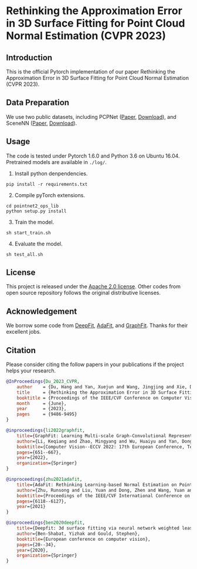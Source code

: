 # Rethinking the Approximation Error in 3D Surface Fitting for Point Cloud Normal Estimation (CVPR 2023)

## Introduction

This is the official Pytorch implementation of our paper Rethinking the Approximation Error in 3D Surface Fitting for Point Cloud Normal Estimation (CVPR 2023). 

## Data Preparation

We use two public datasets, including PCPNet ([Paper](https://onlinelibrary.wiley.com/doi/abs/10.1111/cgf.13343), [Download](http://geometry.cs.ucl.ac.uk/projects/2018/pcpnet/pclouds.zip)), and SceneNN ([Paper](https://ieeexplore.ieee.org/document/7785081/;jsessionid=scF2IPOwVm_zXH316Z4vskCszymli57XMe5zyYdfqEH6y4Pz825L!886754278), [Download](https://drive.google.com/drive/folders/0B-aa7y5Ox4eZWE8yMkRkNkU4Tk0)). 



## Usage

The code is tested under Pytorch 1.6.0 and Python 3.6 on Ubuntu 16.04. Pretrained models are available in ` ./log/ `. 

1. Install python denpendencies.
```shell
pip install -r requirements.txt
```


2. Compile pyTorch extensions.

```shell
cd pointnet2_ops_lib
python setup.py install

```

3. Train the model. 

```shell
sh start_train.sh
```

4. Evaluate the model.

```shell
sh test_all.sh
```

## License

This project is released under the [Apache 2.0 license](./LICENSE). Other codes from open source repository follows the original distributive licenses.


## Acknowledgement

We borrow some code from [DeepFit](https://github.com/sitzikbs/DeepFit), [AdaFit](https://github.com/Runsong123/AdaFit), and [GraphFit](https://github.com/UestcJay/GraphFit). Thanks for their excellent jobs.


## Citation
Please consider citing the follow papers in your publications if the project helps your research. 


```BibTeX
@InProceedings{Du_2023_CVPR,
    author    = {Du, Hang and Yan, Xuejun and Wang, Jingjing and Xie, Di and Pu, Shiliang},
    title     = {Rethinking the Approximation Error in 3D Surface Fitting for Point Cloud Normal Estimation},
    booktitle = {Proceedings of the IEEE/CVF Conference on Computer Vision and Pattern Recognition (CVPR)},
    month     = {June},
    year      = {2023},
    pages     = {9486-9495}
}

@inproceedings{li2022graphfit,
    title={GraphFit: Learning Multi-scale Graph-Convolutional Representation for Point Cloud Normal Estimation},
    author={Li, Keqiang and Zhao, Mingyang and Wu, Huaiyu and Yan, Dong-Ming and Shen, Zhen and Wang, Fei-Yue and Xiong, Gang},
    booktitle={Computer Vision--ECCV 2022: 17th European Conference, Tel Aviv, Israel, October 23--27, 2022, Proceedings, Part XXXII},
    pages={651--667},
    year={2022},
    organization={Springer}
}

@inproceedings{zhu2021adafit,
    title={AdaFit: Rethinking Learning-based Normal Estimation on Point Clouds},
    author={Zhu, Runsong and Liu, Yuan and Dong, Zhen and Wang, Yuan and Jiang, Tengping and Wang, Wenping and Yang, Bisheng},
    booktitle={Proceedings of the IEEE/CVF International Conference on Computer Vision},
    pages={6118--6127},
    year={2021}
}

@inproceedings{ben2020deepfit,
    title={Deepfit: 3d surface fitting via neural network weighted least squares},
    author={Ben-Shabat, Yizhak and Gould, Stephen},
    booktitle={European conference on computer vision},
    pages={20--34},
    year={2020},
    organization={Springer}
}
```
